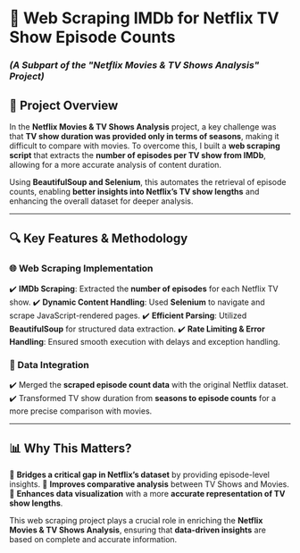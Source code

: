 # **📌 Web Scraping IMDb for Netflix TV Show Episode Counts**  
### *(A Subpart of the "Netflix Movies & TV Shows Analysis" Project)*  

## **🚀 Project Overview**  
In the **Netflix Movies & TV Shows Analysis** project, a key challenge was that **TV show duration was provided only in terms of seasons**, making it difficult to compare with movies. To overcome this, I built a **web scraping script** that extracts the **number of episodes per TV show from IMDb**, allowing for a more accurate analysis of content duration. 

Using **BeautifulSoup and Selenium**, this automates the retrieval of episode counts, enabling **better insights into Netflix’s TV show lengths** and enhancing the overall dataset for deeper analysis. 

---  

## **🔍 Key Features & Methodology**  

### **🌐 Web Scraping Implementation**  
✔️ **IMDb Scraping**: Extracted the **number of episodes** for each Netflix TV show. 
✔️ **Dynamic Content Handling**: Used **Selenium** to navigate and scrape JavaScript-rendered pages. 
✔️ **Efficient Parsing**: Utilized **BeautifulSoup** for structured data extraction. 
✔️ **Rate Limiting & Error Handling**: Ensured smooth execution with delays and exception handling. 

### **🔄 Data Integration**  
✔️ Merged the **scraped episode count data** with the original Netflix dataset. 
✔️ Transformed TV show duration from **seasons to episode counts** for a more precise comparison with movies. 

---  

## **📊 Why This Matters?**  
🔹 **Bridges a critical gap in Netflix’s dataset** by providing episode-level insights. 
🔹 **Improves comparative analysis** between TV Shows and Movies. 
🔹 **Enhances data visualization** with a more **accurate representation of TV show lengths**. 

This web scraping project plays a crucial role in enriching the **Netflix Movies & TV Shows Analysis**, ensuring that **data-driven insights** are based on complete and accurate information. 


